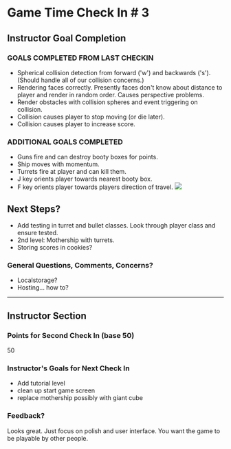 # Game Time Check In # 3

## Instructor Goal Completion

### GOALS COMPLETED FROM LAST CHECKIN

  - Spherical collision detection from forward ('w') and backwards ('s'). (Should handle all of our collision concerns.)  
  - Rendering faces correctly.  Presently faces don't know about distance to player and render in random order.  Causes perspective problems.  
  - Render obstacles with collision spheres and event triggering on collision.  
  - Collision causes player to stop moving (or die later).  
  - Collision causes player to increase score.  

### ADDITIONAL GOALS COMPLETED  

- Guns fire and can destroy booty boxes for points.  
- Ship moves with momentum.
- Turrets fire at player and can kill them.
- J key orients player towards nearest booty box. 
- F key orients player towards players direction of travel.
  ![](http://recordit.co/x8f67d3rDK.gif)  

## Next Steps?  

- Add testing in turret and bullet classes.  Look through player class and ensure tested.  
- 2nd level: Mothership with turrets.  
- Storing scores in cookies?  

### General Questions, Comments, Concerns?  

- Localstorage?  
- Hosting... how to?  

-----

## Instructor Section

### Points for Second Check In (base 50)

50

### Instructor's Goals for Next Check In

- Add tutorial level
- clean up start game screen
- replace mothership possibly with giant cube

### Feedback?

Looks great. Just focus on polish and user interface. You want the game to be playable by other people.
